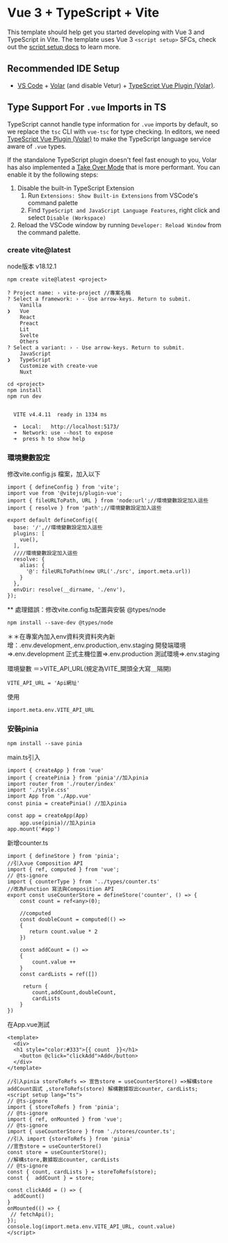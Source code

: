 # Vue 3 + TypeScript + Vite

This template should help get you started developing with Vue 3 and TypeScript in Vite. The template uses Vue 3 `<script setup>` SFCs, check out the [script setup docs](https://v3.vuejs.org/api/sfc-script-setup.html#sfc-script-setup) to learn more.

## Recommended IDE Setup

- [VS Code](https://code.visualstudio.com/) + [Volar](https://marketplace.visualstudio.com/items?itemName=Vue.volar) (and disable Vetur) + [TypeScript Vue Plugin (Volar)](https://marketplace.visualstudio.com/items?itemName=Vue.vscode-typescript-vue-plugin).

## Type Support For `.vue` Imports in TS

TypeScript cannot handle type information for `.vue` imports by default, so we replace the `tsc` CLI with `vue-tsc` for type checking. In editors, we need [TypeScript Vue Plugin (Volar)](https://marketplace.visualstudio.com/items?itemName=Vue.vscode-typescript-vue-plugin) to make the TypeScript language service aware of `.vue` types.

If the standalone TypeScript plugin doesn't feel fast enough to you, Volar has also implemented a [Take Over Mode](https://github.com/johnsoncodehk/volar/discussions/471#discussioncomment-1361669) that is more performant. You can enable it by the following steps:

1. Disable the built-in TypeScript Extension
   1. Run `Extensions: Show Built-in Extensions` from VSCode's command palette
   2. Find `TypeScript and JavaScript Language Features`, right click and select `Disable (Workspace)`
2. Reload the VSCode window by running `Developer: Reload Window` from the command palette.

### create vite@latest <project>
node版本 v18.12.1
```
npm create vite@latest <project>

? Project name: › vite-project //專案名稱
? Select a framework: › - Use arrow-keys. Return to submit.
    Vanilla
❯   Vue
    React
    Preact
    Lit
    Svelte
    Others
? Select a variant: › - Use arrow-keys. Return to submit.
    JavaScript
❯   TypeScript
    Customize with create-vue 
    Nuxt 

cd <project>
npm install
npm run dev


  VITE v4.4.11  ready in 1334 ms

  ➜  Local:   http://localhost:5173/
  ➜  Network: use --host to expose
  ➜  press h to show help

```

### 環境變數設定
修改vite.config.js 檔案，加入以下
```
import { defineConfig } from 'vite';
import vue from '@vitejs/plugin-vue';
import { fileURLToPath, URL } from 'node:url';//環境變數設定加入這些
import { resolve } from 'path';//環境變數設定加入這些

export default defineConfig({
  base: '/',//環境變數設定加入這些
  plugins: [
    vue(),
  ],
  ////環境變數設定加入這些
  resolve: {
    alias: {
      '@': fileURLToPath(new URL('./src', import.meta.url))
    }
  },
  envDir: resolve(__dirname, './env'),
});
```

** 處理錯誤：修改vite.config.ts配置與安裝 @types/node
```
npm install --save-dev @types/node
```

＊＊在專案內加入env資料夾資料夾內新增：.env.development,.env.production,.env.staging
開發端環境=>.env.development
正式主機位置=>.env.production
測試環境=>.env.staging

環境變數 ＝>VITE_API_URL(規定為VITE_開頭全大寫＿隔開)
```
VITE_API_URL = 'Api網址'
```


使用
```
import.meta.env.VITE_API_URL

```

### 安裝pinia
```
npm install --save pinia

```
main.ts引入
```
import { createApp } from 'vue'
import { createPinia } from 'pinia'//加入pinia
import router from './router/index' 
import './style.css'
import App from './App.vue'
const pinia = createPinia() //加入pinia

const app = createApp(App)
    app.use(pinia)//加入pinia
app.mount('#app')

```
新增counter.ts
```
import { defineStore } from 'pinia';
//引入vue Composition API
import { ref, computed } from 'vue';
// @ts-ignore
import { counterType } from '../types/counter.ts'
//改為Function 寫法與Composition API
export const useCounterStore = defineStore('counter', () => { 
    const count = ref<any>(0);

    //computed
    const doubleCount = computed(() =>
    {
       return count.value * 2
    })
    
    const addCount = () =>
    {
        count.value ++
    }
    const cardLists = ref([])
    
     return {
        count,addCount,doubleCount,
        cardLists
    }
})
```
在App.vue測試
```
<template>
  <div>
  <h1 style="color:#333">{{ count  }}</h1>
    <button @click="clickAdd">Add</button>
  </div>
</template>

//引入pinia storeToRefs => 宣告store = useCounterStore() =>解構store addCount函式 ,storeToRefs(store) 解構數據取出counter, cardLists;
<script setup lang="ts">
// @ts-ignore
import { storeToRefs } from 'pinia';
// @ts-ignore
import { ref, onMounted } from 'vue';
// @ts-ignore
import { useCounterStore } from './stores/counter.ts';
//引入 import {storeToRefs } from 'pinia'
//宣告store = useCounterStore()
const store = useCounterStore();
//解構store,數據取出counter, cardLists
// @ts-ignore
const { count, cardLists } = storeToRefs(store);
const {  addCount } = store;

const clickAdd = () => {
  addCount()
}
onMounted(() => {
 // fetchApi();
});
console.log(import.meta.env.VITE_API_URL, count.value)
</script>



```


